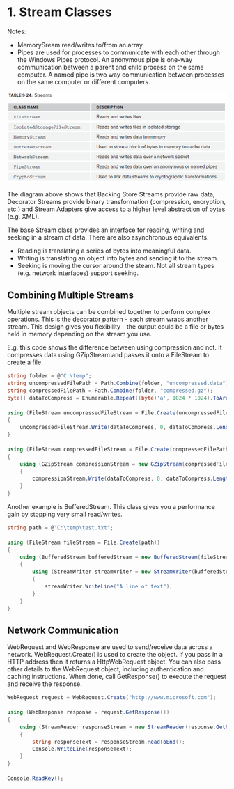 # 1\. Stream Classes


Notes:
- MemorySream read/writes to/from an array
- Pipes are used for processes to communicate with each other through the Windows Pipes protocol. An anonymous pipe is one-way communication between a parent and child process on the same computer. A named pipe is two way communication between processes on the same computer or different computers. 


![Table](../media/Table%209-24.png)



The diagram above shows that Backing Store Streams provide raw data, Decorator Streams provide binary transformation (compression, encryption, etc.) and Stream Adapters give access to a higher level abstraction of bytes (e.g. XML).

The base Stream class provides an interface for reading, writing and seeking in a stream of data. There are also asynchronous equivalents.
- Reading is translating a series of bytes into meaningful data.
- Writing is translating an object into bytes and sending it to the stream.
- Seeking is moving the cursor around the steam. Not all stream types (e.g. network interfaces) support seeking.


## Combining Multiple Streams

Multiple stream objects can be combined together to perform complex operations. This is the decorator pattern - each stream wraps another stream. This design gives you flexibility - the output could be a file or bytes held in memory depending on the stream you use.

E.g. this code shows the difference between using compression and not. It compresses data using GZipStream and passes it onto a FileStream to create a file.

```csharp
string folder = @"C:\temp";
string uncompressedFilePath = Path.Combine(folder, "uncompressed.data");
string compressedFilePath = Path.Combine(folder, "compressed.gz");
byte[] dataToCompress = Enumerable.Repeat((byte)'a', 1024 * 1024).ToArray();

using (FileStream uncompressedFileStream = File.Create(uncompressedFilePath))
{
    uncompressedFileStream.Write(dataToCompress, 0, dataToCompress.Length);
}

using (FileStream compressedFileStream = File.Create(compressedFilePath))
{
    using (GZipStream compressionStream = new GZipStream(compressedFileStream, CompressionMode.Compress))
    {
        compressionStream.Write(dataToCompress, 0, dataToCompress.Length);
    }
}
```

Another example is BufferedStream. This class gives you a performance gain by stopping very small read/writes.


```csharp
string path = @"C:\temp\test.txt";

using (FileStream fileStream = File.Create(path))
{
    using (BufferedStream bufferedStream = new BufferedStream(fileStream))
    {
        using (StreamWriter streamWriter = new StreamWriter(bufferedStream))
        {
            streamWriter.WriteLine("A line of text");
        }
    }
}
```

## Network Communication

WebRequest and WebResponse are used to send/receive data across a network. WebRequest.Create() is used to create the object. If you pass in a HTTP address then it returns a HttpWebRequest object. You can also pass other details to the WebRequest object, including authentication and caching instructions. When done, call GetResponse() to execute the request and receive the response.


```csharp
WebRequest request = WebRequest.Create("http://www.microsoft.com");

using (WebResponse response = request.GetResponse())
{
    using (StreamReader responseStream = new StreamReader(response.GetResponseStream()))
    {
        string responseText = responseStream.ReadToEnd();
        Console.WriteLine(responseText);
    }
}

Console.ReadKey();
```
<!--stackedit_data:
eyJoaXN0b3J5IjpbLTgxOTAyNDcxMl19
-->